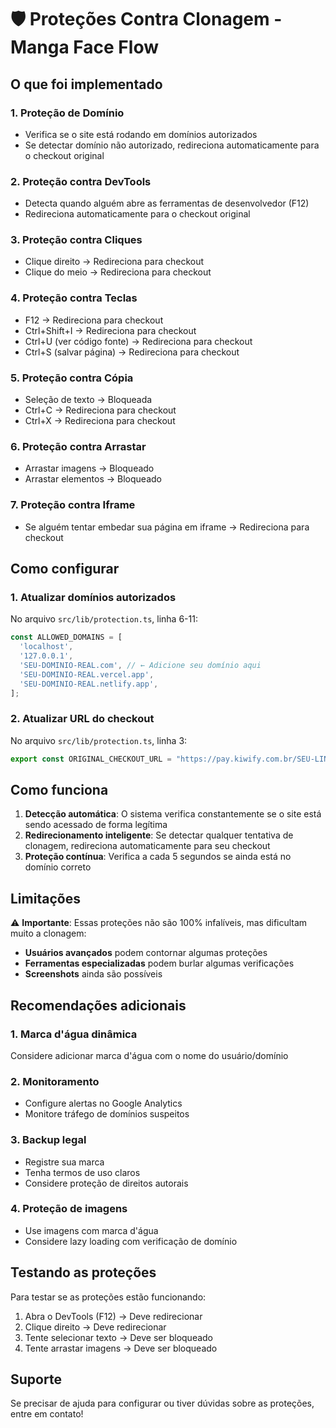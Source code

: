 # 🛡️ Proteções Contra Clonagem - Manga Face Flow

## O que foi implementado

### 1. **Proteção de Domínio**
- Verifica se o site está rodando em domínios autorizados
- Se detectar domínio não autorizado, redireciona automaticamente para o checkout original

### 2. **Proteção contra DevTools**
- Detecta quando alguém abre as ferramentas de desenvolvedor (F12)
- Redireciona automaticamente para o checkout original

### 3. **Proteção contra Cliques**
- Clique direito → Redireciona para checkout
- Clique do meio → Redireciona para checkout

### 4. **Proteção contra Teclas**
- F12 → Redireciona para checkout
- Ctrl+Shift+I → Redireciona para checkout
- Ctrl+U (ver código fonte) → Redireciona para checkout
- Ctrl+S (salvar página) → Redireciona para checkout

### 5. **Proteção contra Cópia**
- Seleção de texto → Bloqueada
- Ctrl+C → Redireciona para checkout
- Ctrl+X → Redireciona para checkout

### 6. **Proteção contra Arrastar**
- Arrastar imagens → Bloqueado
- Arrastar elementos → Bloqueado

### 7. **Proteção contra Iframe**
- Se alguém tentar embedar sua página em iframe → Redireciona para checkout

## Como configurar

### 1. **Atualizar domínios autorizados**
No arquivo `src/lib/protection.ts`, linha 6-11:

```typescript
const ALLOWED_DOMAINS = [
  'localhost',
  '127.0.0.1',
  'SEU-DOMINIO-REAL.com', // ← Adicione seu domínio aqui
  'SEU-DOMINIO-REAL.vercel.app',
  'SEU-DOMINIO-REAL.netlify.app',
];
```

### 2. **Atualizar URL do checkout**
No arquivo `src/lib/protection.ts`, linha 3:

```typescript
export const ORIGINAL_CHECKOUT_URL = "https://pay.kiwify.com.br/SEU-LINK-AQUI";
```

## Como funciona

1. **Detecção automática**: O sistema verifica constantemente se o site está sendo acessado de forma legítima
2. **Redirecionamento inteligente**: Se detectar qualquer tentativa de clonagem, redireciona automaticamente para seu checkout
3. **Proteção contínua**: Verifica a cada 5 segundos se ainda está no domínio correto

## Limitações

⚠️ **Importante**: Essas proteções não são 100% infalíveis, mas dificultam muito a clonagem:

- **Usuários avançados** podem contornar algumas proteções
- **Ferramentas especializadas** podem burlar algumas verificações
- **Screenshots** ainda são possíveis

## Recomendações adicionais

### 1. **Marca d'água dinâmica**
Considere adicionar marca d'água com o nome do usuário/domínio

### 2. **Monitoramento**
- Configure alertas no Google Analytics
- Monitore tráfego de domínios suspeitos

### 3. **Backup legal**
- Registre sua marca
- Tenha termos de uso claros
- Considere proteção de direitos autorais

### 4. **Proteção de imagens**
- Use imagens com marca d'água
- Considere lazy loading com verificação de domínio

## Testando as proteções

Para testar se as proteções estão funcionando:

1. Abra o DevTools (F12) → Deve redirecionar
2. Clique direito → Deve redirecionar
3. Tente selecionar texto → Deve ser bloqueado
4. Tente arrastar imagens → Deve ser bloqueado

## Suporte

Se precisar de ajuda para configurar ou tiver dúvidas sobre as proteções, entre em contato! 
